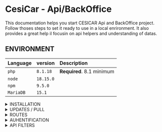 # CesiCar - Api/BackOffice
This documentation helps you start CESICAR Api and BackOffice project. Follow thoses steps to set it ready to use in a local enrironment.
It also provides a great help il focusin on api helpers and understanding of datas.

## ENVIRONMENT
| Language | version     | Description                |
| :-------- | :------- | :------------------------- |
| `php` | `8.1.18` | **Required**. 8.1 minimum |
| `node` | `18.15.0` |  |
| `npm` | `9.5.0` |  |
| `MariaDB` | `15.1` | |

<details>
  <summary>INSTALLATION</summary>

  ## 1/ Clone project
  ```bash
    git clone repositoryName
  ```

  ## 2/ install vendors
  ```bash
    composer install
  ```
  ## 3/ install nodes
  ```bash
  npm install
  ```

  ## 4/ Create .env
  ```bash
  Create file .env.local in your root folder
  ```
  Add this line with your DB parametes : 
  ```bash
  DATABASE_URL="mysql://login:password@127.0.0.1:3306/databasename?serverVersion=yourmysqlversion"
  ```

  ## 5/ Create the Database
  ```bash
  php bin/console doctrine:database:create
  ```

  ## 6/ Apply DB migrations :
  ```bash
  php bin/console doctrine:s:u --force
  ```

  ## 7/ Run fixtures to furnish the databases with starting datas
  ```bash
  php bin/console doctrine:fixtures:load
  ```

  ## 8/ Start API / BackOffice
  ```bash
  symfony server:start
  ```

  ## 9/ Generate JWT keys
  ```bash
  php bin/console lexik:jwt:generate-keypair
  ```

  ## Optional/ Create first admin user
  in database, add first row in user :
  - first_name
  - last_name
  - gender -> homme or femme or autre
  - email -> for login
  - password -> hashed with delow php command
  - roles -> ["ROLE_ADMIN"]
  - driver -> 0 or 1
  - is_verified -> 0 or 1
  - created_at and updated_at -> set now value
  ## Optional/Hash your first password
  ```bash
  php bin/console security:hash-password
  ```
</details>

<details>
  <summary>UPDATES / PULL</summary>

  Each time you update the 'develop' project by :
  ```bash
  git pull
  ```

  Dont forget to watch changes, it may be needed to do so :
  ```bash
  composer install && npm install
  ```

  Also you may want to check if migrations have to be done
  ```bash
  php bin/console doctrine:s:u --dump-sql
  ```

  Dont forget to generate your JWT Keys
  ```bash
  php bin/console lexik:jwt:generate-keypair
  ```
</details>


<details>
  <summary>ROUTES</summary>

  ## Access BackOffice
  127.0.0.1:8000/admin

  connect with your credentials or this admin :
    login : florent.gallou@viacesi.fr
    password : password

  ## Access api
  127.0.0.1:8000/api
  -> help : https://symfonycasts.com/screencast/api-platform/json-ld

  ## Access api using helper
  127.0.0.1:8000/_profiler
  -> help : https://symfonycasts.com/screencast/api-platform/profiler

  ## Access api login
  127.0.0.1:8000/api/login

  ## Access api login
  127.0.0.1:8000/api/logout

  ### Api get all Travels
  127.0.0.1:8000/api/travels
  ```bash

  [
    {
      "id": 0,
      "toCesi": true,
      "position": [
        "string"
      ],
      "departure_date": "2023-04-27T23:00:09.018Z",
      "user": {
        "name": "string"
      }
    }
  ]
  ```
  - toCesi (boulean) :
    - true = travel TO CESI
    - false = travel FROM CESI

  - position (json array [number, number]) :
    - if toCesi = true -> position = position from where you start to go to CESI
    - if toCesi = false -> position = position where you go when leaving CESI

  - departure_date = datetime from when travel starts
    - to know travel length, calculate time with Km between CESI and position

  - user.name = first_name.' '.last_name (of driver)

  </details>

<details>
  <summary>AUHENTIFICATION</summary>

  ## API JWT
  If you log correctly with : 
  127.0.0.1:8000/api/login

  You'll get a Tocken like this :
  ```bash
  {
    "token": "eyJ0eXAiOiJKV1QiLCJhbGciOiJSUzI1NiJ9.eyJpYXQiOjE2ODMxMTc4NTIsImV4cCI6MTY4MzEyMTQ1Miwicm9sZXMiOlsiUk9MRV9TVVBFUkFETUlOIiwiUk9MRV9VU0VSIl0sInVzZXJuYW1lIjoiZmxvcmVudC5nYWxsb3VAdmlhY2VzaS5mciJ9.GlrP61Tv_qI3gI3MKEOuLT9QoFob-Iu8lp2MwlCvQ9RiTLFFvVhCaq8ZvnFspgp-wrmrFc6VBfOsZ3_p8EgS6JLLL367QobCLRVWkdskMRpreaE0Fqwdu84P2xQX9ArCnxJbpbffE6ISIDV7T_t1K3pGwMzC4dcCRAVJMr2LtRgR0uV70-OT4dbqI_RnEYxN7rnAdYtKNblVZ54dFbjs4SveBXJD89WJ-IVbyM-rGwR25sHZkfirFGxbROuvI8oZy8JBt738kQbJCRq4bgdzEPVCpN_UpNiWJdlKdJPvoo8-M78NjYGE04x2si3Ms3HT5hDtzk7VoMFo3JouPAQibA"
  }
  ```
  You can decode this tocken here :
  https://jwt.io/#debugger-io

  Just copy/paste the api tocken to see result
  </details>

<details>
<summary>API FILTERS</summary>
Filters are made to be chainable, you can add filters in what order you want and change paremeters as you need

## Travel filters
To get only travels that goes to CESI
http://127.0.0.1:8000/api/travels?toCesi=true

To get only travels that goes back from CESI
http://127.0.0.1:8000/api/travels?toCesi=false

To get only travels that goes back from CESI with dates before july 2023
http://127.0.0.1:8000/api/travels?toCesi=true&departure_date%5Bbefore%5D=2023-07

To get only travels that goes back from CESI with dates after july 2023
http://127.0.0.1:8000/api/travels?toCesi=true&departure_date%5Bbefore%5D=2023-07

To get only travels that goes back from CESI with dates between mai 2023 and july 2023
http://127.0.0.1:8000/api/travels?toCesi=true&departure_date%5Bbefore%5D=2023-07&departure_date%5Bafter%5D=2023-05

</details>

